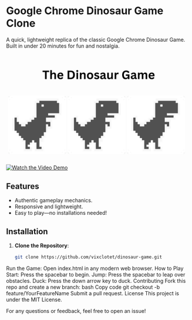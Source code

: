 # Google Chrome Dinosaur Game Clone

A quick, lightweight replica of the classic Google Chrome Dinosaur Game. Built in under 20 minutes for fun and nostalgia.

![Game Screenshot](/public/dinosaur-meta.png)

[![Watch the Video Demo](https://img.youtube.com/vi/VwijQbkuzYs/0.jpg)](https://youtu.be/VwijQbkuzYs)

## Features

- Authentic gameplay mechanics.
- Responsive and lightweight.
- Easy to play—no installations needed!

## Installation

1. **Clone the Repository**:
   ```bash
   git clone https://github.com/vixclotet/dinosaur-game.git
Run the Game: Open index.html in any modern web browser.
How to Play
Start: Press the spacebar to begin.
Jump: Press the spacebar to leap over obstacles.
Duck: Press the down arrow key to duck.
Contributing
Fork this repo and create a new branch:
bash
Copy code
git checkout -b feature/YourFeatureName
Submit a pull request.
License
This project is under the MIT License.

For any questions or feedback, feel free to open an issue!
